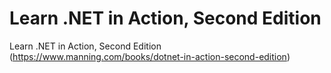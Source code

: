 # Learn .NET in Action, Second Edition

Learn .NET in Action, Second Edition (https://www.manning.com/books/dotnet-in-action-second-edition)